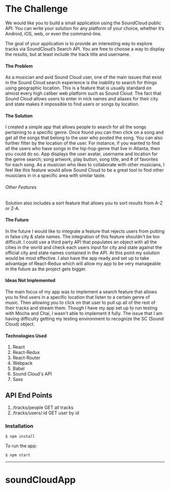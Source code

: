 # The Challenge
We would like you to build a small application using the SoundCloud public API. You can write your solution for any platform of your choice, whether it’s Android, iOS, web, or even the command-line.

The goal of your application is to provide an interesting way to explore tracks via SoundCloud’s Search API. You are free to choose a way to display the results, but at least include the track title and username.


#### The Problem
As a musician and avid Sound Cloud user, one of the main issues that exist in the Sound Cloud search experience is the inability to search for things using geographic location. This is a feature that is usually standard on almost every high caliber web platform such as Sound Cloud. The fact that Sound Cloud allows users to enter in nick names and aliases for their city and state makes it impossible to find users or songs by location.

#### The Solution
I created a simple app that allows people to search for all the songs pertaining to a specific genre. Once found you can then click on a song and get all the songs that belong to the user who posted the song. You can also further filter by the location of the user. For instance, if you wanted to find all the users who have songs in the hip-hop genre that live in Atlanta, then you could do so. App displays the user avatar, username and location for the genre search; song artwork, play button, song title, and # of favorites for each song. As a musician who likes to collaborate with other musicians, I feel like this feature would allow Sound Cloud to be a great tool to find other musicians in in a specific area with similar taste.

###### Other Features
Solution also includes a sort feature that allows you to sort results from A-Z or Z-A.

#### The Future
In the future I would like to integrate a feature that rejects users from putting in false city & state names. The integration of this feature shouldn't be too difficult. I could use a third party API that populates an object with all the cities in the world and check each users input for city and state against the official city and state names contained in the API. At this point my solution would be most effective. I also have the app ready and set up to take advantage of React-Redux which will allow my app to be very manageable in the future as the project gets bigger.

#### Ideas Not Implemented
The main focus of my app was to implement a search feature that allows you to find users in a specific location that listen to a certain genre of music. Then allowing you to click on that user to pull up all of the rest of their tracks and stream them. Though I have my app set up to run testing with Mocha and Chai, I wasn't able to implement it fully. The issue that I am having difficulty getting my testing environment to recognize the SC (Sound Cloud) object. 


#### Technologies Used

1. React
2. React-Redux
3. React-Router
4. Webpack
5. Babel
6. Sound Cloud's API
7. Sass

## API End Points

1. /tracks/people GET all tracks
2. /tracks/users/:id GET user by id


### Installation

```
$ npm install
```

To run the app:

```
$ npm start
```

---
# soundCloudApp
